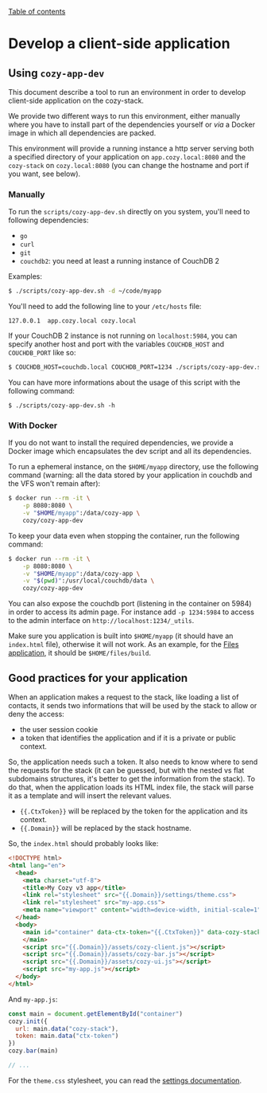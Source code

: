 [Table of contents](./README.md#table-of-contents)

# Develop a client-side application

## Using `cozy-app-dev`

This document describe a tool to run an environment in order to develop client-side application on the cozy-stack.

We provide two different ways to run this environment, either manually where you have to install part of the dependencies yourself or *via* a Docker image in which all dependencies are packed.

This environment will provide a running instance a http server serving both a specified directory of your application on `app.cozy.local:8080` and the `cozy-stack` on `cozy.local:8080` (you can change the hostname and port if you want, see below).


### Manually

To run the `scripts/cozy-app-dev.sh` directly on you system, you'll need to following dependencies:

  - `go`
  - `curl`
  - `git`
  - `couchdb2`: you need at least a running instance of CouchDB 2

Examples:

```sh
$ ./scripts/cozy-app-dev.sh -d ~/code/myapp
```

You'll need to add the following line to your `/etc/hosts` file:

```
127.0.0.1  app.cozy.local cozy.local
```

If your CouchDB 2 instance is not running on `localhost:5984`, you can specify another host and port with the variables `COUCHDB_HOST` and `COUCHDB_PORT` like so:

```sh
$ COUCHDB_HOST=couchdb.local COUCHDB_PORT=1234 ./scripts/cozy-app-dev.sh -d ~/code/myapp
```

You can have more informations about the usage of this script with the following command:

```
$ ./scripts/cozy-app-dev.sh -h
```


### With Docker

If you do not want to install the required dependencies, we provide a Docker image which encapsulates the dev script and all its dependencies.

To run a ephemeral instance, on the `$HOME/myapp` directory, use the following command (warning: all the data stored by your application in couchdb and the VFS won't remain after):

```sh
$ docker run --rm -it \
    -p 8080:8080 \
    -v "$HOME/myapp":/data/cozy-app \
    cozy/cozy-app-dev
```

To keep your data even when stopping the container, run the following command:

```sh
$ docker run --rm -it \
    -p 8080:8080 \
    -v "$HOME/myapp":/data/cozy-app \
    -v "$(pwd)":/usr/local/couchdb/data \
    cozy/cozy-app-dev
```

You can also expose the couchdb port (listening in the container on 5984) in order to access its admin page. For instance add `-p 1234:5984` to access to the admin interface on `http://localhost:1234/_utils`.

Make sure you application is built into `$HOME/myapp` (it should have an `index.html` file), otherwise it will not work. As an example, for the [Files application](https://github.com/cozy/cozy-files-v3/), it should be `$HOME/files/build`.


## Good practices for your application

When an application makes a request to the stack, like loading a list of
contacts, it sends two informations that will be used by the stack to allow or
deny the access:

- the user session cookie
- a token that identifies the application and if it is a private or public
  context.

So, the application needs such a token. It also needs to know where to send
the requests for the stack (it can be guessed, but with the nested vs flat
subdomains structures, it's better to get the information from the stack). To
do that, when the application loads its HTML index file, the stack will parse
it as a template and will insert the relevant values.

- `{{.CtxToken}}` will be replaced by the token for the application and its
  context.
- `{{.Domain}}` will be replaced by the stack hostname.

So, the `index.html` should probably looks like:

```html
<!DOCTYPE html>
<html lang="en">
  <head>
    <meta charset="utf-8">
    <title>My Cozy v3 app</title>
    <link rel="stylesheet" src="{{.Domain}}/settings/theme.css">
    <link rel="stylesheet" src="my-app.css">
    <meta name="viewport" content="width=device-width, initial-scale=1">
  </head>
  <body>
    <main id="container" data-ctx-token="{{.CtxToken}}" data-cozy-stack="{{.Domain}}">
    </main>
    <script src="{{.Domain}}/assets/cozy-client.js"></script>
    <script src="{{.Domain}}/assets/cozy-bar.js"></script>
    <script src="{{.Domain}}/assets/cozy-ui.js"></script>
    <script src="my-app.js"></script>
  </body>
</html>
```

And `my-app.js`:

```js
const main = document.getElementById("container")
cozy.init({
  url: main.data("cozy-stack"),
  token: main.data("ctx-token")
})
cozy.bar(main)

// ...
```

For the `theme.css` stylesheet, you can read the [settings documentation](./settings.md).
